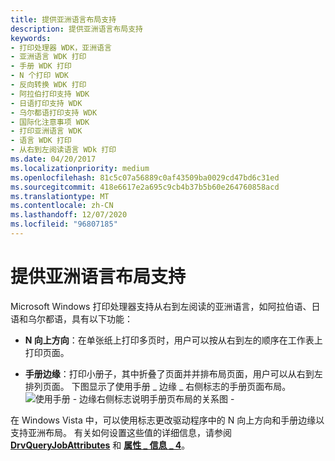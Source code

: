 ```yaml
---
title: 提供亚洲语言布局支持
description: 提供亚洲语言布局支持
keywords:
- 打印处理器 WDK，亚洲语言
- 亚洲语言 WDK 打印
- 手册 WDK 打印
- N 个打印 WDK
- 反向转换 WDK 打印
- 阿拉伯打印支持 WDK
- 日语打印支持 WDK
- 乌尔都语打印支持 WDK
- 国际化注意事项 WDK
- 打印亚洲语言 WDK
- 语言 WDK 打印
- 从右到左阅读语言 WDk 打印
ms.date: 04/20/2017
ms.localizationpriority: medium
ms.openlocfilehash: 81c5c07a56889c0af43509ba0029cd47bd6c31ed
ms.sourcegitcommit: 418e6617e2a695c9cb4b37b5b60e264760858acd
ms.translationtype: MT
ms.contentlocale: zh-CN
ms.lasthandoff: 12/07/2020
ms.locfileid: "96807185"
---
```

# <a name="providing-support-for-asian-layout"></a>提供亚洲语言布局支持


Microsoft Windows 打印处理器支持从右到左阅读的亚洲语言，如阿拉伯语、日语和乌尔都语，具有以下功能：

-   **N 向上方向**：在单张纸上打印多页时，用户可以按从右到左的顺序在工作表上打印页面。

-   **手册边缘**：打印小册子，其中折叠了页面并并排布局页面，用户可以从右到左排列页面。 下图显示了使用手册 \_ 边缘 \_ 右侧标志的手册页面布局。 ![使用手册 \- 边缘右侧标志说明手册页布局的关系图 \-](images/asian-booklet.png)

在 Windows Vista 中，可以使用标志更改驱动程序中的 N 向上方向和手册边缘以支持亚洲布局。 有关如何设置这些值的详细信息，请参阅 [**DrvQueryJobAttributes**](/windows-hardware/drivers/ddi/winddiui/nf-winddiui-drvqueryjobattributes) 和 [**属性 \_ 信息 \_ 4**](/windows-hardware/drivers/ddi/winddiui/ns-winddiui-_attribute_info_4)。

 


